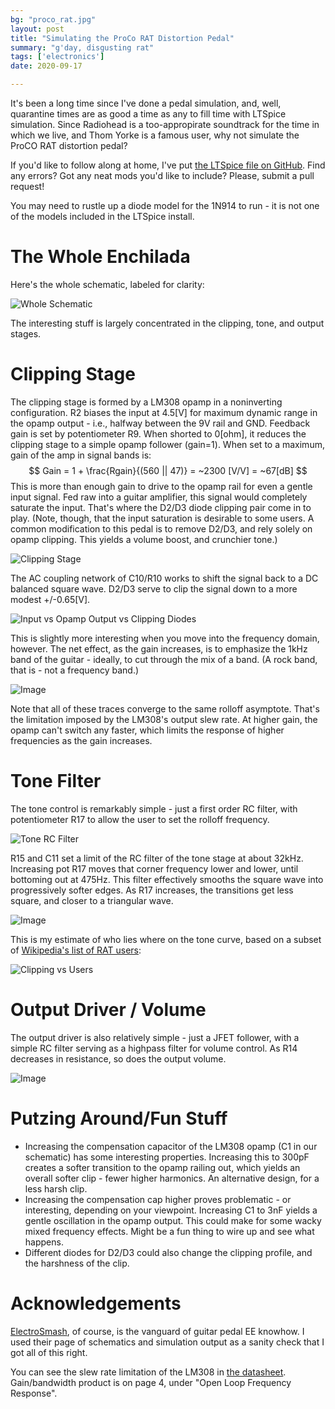 ```yaml
---
bg: "proco_rat.jpg"
layout: post
title: "Simulating the ProCo RAT Distortion Pedal"
summary: "g'day, disgusting rat"
tags: ['electronics']
date: 2020-09-17

---
```


It's been a long time since I've done a pedal simulation, and, well, quarantine times are as good a 
time as any to fill time with LTSpice simulation. Since Radiohead is a too-appropirate soundtrack for 
the time in which we live, and Thom Yorke is a famous user, why not simulate the ProCO RAT distortion 
pedal? 

If you'd like to follow along at home, I've put [the LTSpice file on GitHub](https://github.com/Cushychicken/ltspice-guitar-pedals/tree/master/proco-rat-distortion). Find any errors? Got any neat mods you'd like to include? Please, submit a pull request!

You may need to rustle up a diode model for the 1N914 to run - it is not one of the models included 
in the LTSpice install. 

# The Whole Enchilada

Here's the whole schematic, labeled for clarity:

![Whole Schematic](..\assets\images\proco_rat_whole_schematic)

The interesting stuff is largely concentrated in the clipping, tone, and output stages.

# Clipping Stage

The clipping stage is formed by a LM308 opamp in a noninverting configuration. 
R2 biases the input at 4.5[V] for maximum dynamic range in the opamp output - i.e., halfway between 
the 9V rail and GND. Feedback gain is set by potentiometer R9. When shorted to 0[ohm], it reduces 
the clipping stage to a simple opamp follower (gain=1). When set to a maximum, gain of the amp in 
signal bands is:
$$
Gain = 1 + \frac{Rgain}{(560 || 47)} = ~2300 [V/V] = ~67[dB]
$$
This is more than enough gain to drive to the opamp rail for even a gentle input signal. Fed raw into 
a guitar amplifier, this signal would completely saturate the input. That's where the D2/D3 diode clipping pair come in to play. (Note, though, that the input saturation is desirable to some users. A common modification to this pedal is to remove D2/D3, and rely solely on opamp clipping. This yields a volume boost, and crunchier tone.)

![Clipping Stage](..\assets\images\Image-1600433482578.png)

The AC coupling network of C10/R10 works to shift the signal back to a DC balanced square wave. D2/D3 serve to clip the signal down to a more modest +/-0.65[V].

 ![Input vs Opamp Output vs Clipping Diodes](../assets/images/Image-1600433524694.png)

This is slightly more interesting when you move into the frequency domain, however. The net effect, as the gain increases, is to emphasize the 1kHz band of the guitar - ideally, to cut through the mix of a band. (A rock band, that is - not a frequency band.)

![Image](../assets/images/Image-1600433598206.png)

Note that all of these traces converge to the same rolloff asymptote. That's the limitation imposed by the LM308's output slew rate. At higher gain, the opamp can't switch any faster, which limits the response of higher frequencies as the gain increases.

# Tone Filter

The tone control is remarkably simple - just a first order RC filter, with potentiometer R17 to allow the 
user to set the rolloff frequency. 

![Tone RC Filter](../assets/images/Image-1600433644991.png)

R15 and C11 set a limit of the RC filter of the tone stage at about 32kHz. Increasing pot R17 moves that corner frequency lower and lower, until bottoming out at 475Hz. This filter effectively smooths the square wave into progressively softer edges. As R17 increases, the transitions get less square, and closer to a triangular wave. 

![Image](../assets/images/Image-1600433664315.png)

This is my estimate of who lies where on the tone curve, based on a subset of [Wikipedia's list of RAT users](https://en.wikipedia.org/wiki/Pro_Co_RAT#Notable_users):

![Clipping vs Users](../assets/images/Image-1600433692230.png)

# Output Driver / Volume

The output driver is also relatively simple - just a JFET follower, with a simple RC filter serving as a 
highpass filter for volume control. As R14 decreases in resistance, so does the output volume.

![Image](../assets/images/Image-1600433718430.png)

# Putzing Around/Fun Stuff
* Increasing the compensation capacitor of the LM308 opamp (C1 in our schematic) has some interesting properties. Increasing this to 300pF creates a softer transition to the opamp railing out, which yields an overall softer clip - fewer higher harmonics. An alternative design, for a less harsh clip. 
* Increasing the compensation cap higher proves problematic - or interesting, depending on your 
viewpoint. Increasing C1 to 3nF yields a gentle oscillation in the opamp output. This could make for some wacky mixed frequency effects. Might be a fun thing to wire up and see what happens. 
* Different diodes for D2/D3 could also change the clipping profile, and the harshness of the clip. 

# Acknowledgements

[ElectroSmash](https://www.electrosmash.com/proco-rat), of course, is the vanguard of guitar pedal EE knowhow. I used their page of schematics and simulation output as a sanity check that I got all of this right. 

You can see the slew rate limitation of the LM308 in [the datasheet](https://www.analog.com/media/en/technical-documentation/data-sheets/lt0108.pdf). Gain/bandwidth product is on page 4, under "Open Loop Frequency Response".